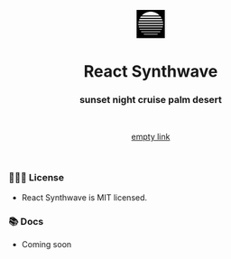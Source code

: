 <p align="center">
  <img src="https://github.com/brysonandrew/react-synthwave/blob/main/assets/logo.png?raw=true" width="50" height="50" alt="Framer Motion Icon" />
  
</p>
<h1 align="center">React Synthwave</h1>
<h3 align="center">
sunset night cruise palm desert
</h3>
<br/>
<p align="center">
  <a href="https://www.framer.com?utm_source=motion">
    empty link
  </a>
</p>
<br>

### 👩🏻‍⚖️ License

- React Synthwave is MIT licensed.

### 📚 Docs

- Coming soon